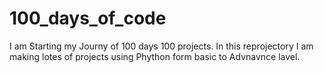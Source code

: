 # 100_days_of_code

I am Starting my Journy of 100 days 100 projects.
In this reprojectory I am making lotes of projects using Phython form basic to Advnavnce lavel.

